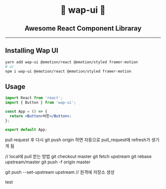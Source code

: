 <h1 align="center">🌟 wap-ui 🌟</h1>

<h2 align="center">Awesome React Component Libraray</h2>

---

## Installing Wap UI

```sh
yarn add wap-ui @emotion/react @emotion/styled framer-motion
# or
npm i wap-ui @emotion/react @emotion/styled framer-motion
```

## Usage

```jsx
import React from 'react';
import { Button } from 'wap-ui';

const App = () => {
  return <Button>버튼</Button>;
};

export default App;
```

pull request 후 다시 git push origin <branch name>하면
자동으로 pull_request에 refresh가 생기게 됨

// local에 pull 받는 방법
git checkout master
git fetch upstream
git rebase upstream/master
git push -f origin master

git push --set-upstream upstream <branch-name>
// 원격에 저장소 생성

test
